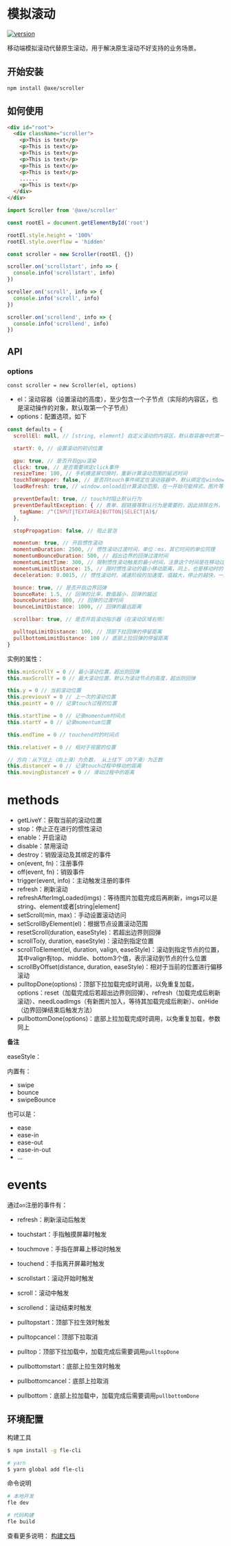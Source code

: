 # 模拟滚动

[![version](https://img.shields.io/npm/v/@axe/scroller.svg)](https://www.npmjs.org/package/@axe/scroller)

移动端模拟滚动代替原生滚动，用于解决原生滚动不好支持的业务场景。

## 开始安装

```console
npm install @axe/scroller
```

## 如何使用

```html
<div id="root">
  <div className="scroller">
    <p>This is text</p>
    <p>This is text</p>
    <p>This is text</p>
    <p>This is text</p>
    <p>This is text</p>
    <p>This is text</p>
    ......
    <p>This is text</p>
  </div>
</div>
```

```js
import Scroller from '@axe/scroller'

const rootEl = document.getElementById('root')

rootEl.style.height = '100%'
rootEl.style.overflow = 'hidden'

const scroller = new Scroller(rootEl, {})

scroller.on('scrollstart', info => {
  console.info('scrollstart', info)
})

scroller.on('scroll', info => {
  console.info('scroll', info)
})

scroller.on('scrollend', info => {
  console.info('scrollend', info)
})
```

## API

### options

```
const scroller = new Scroller(el, options)
```

* el：滚动容器（设置滚动的高度），至少包含一个子节点（实际的内容区，也是滚动操作的对象，默认取第一个子节点）
* options：配置选项，如下

```js
const defaults = {
  scrollEl: null, // [string, element] 自定义滚动的内容区，默认取容器中的第一个子节点

  startY: 0, // 设置滚动的初识位置

  gpu: true, // 是否开启gpu渲染
  click: true, // 是否需要绑定click事件
  resizeTime: 100, // 手机横竖屏切换时，重新计算滚动范围的延迟时间
  touchToWrapper: false, // 是否将touch事件绑定在滚动容器中，默认绑定在window对象，这样当手指离开容器时还可以继续滚动，这是我们期望的
  loadRefresh: true, // window.onload后计算滚动范围，在一开始可能样式、图片等资源未加载完成，此时的高度是不准确的

  preventDefault: true, // touch时阻止默认行为
  preventDefaultException: { // 表单、超链接等默认行为是需要的，因此排除在外，当然你还可以根据DOM的其他属性进行正则匹配，排除不需要阻止默认行为的节点
    tagName: /^(INPUT|TEXTAREA|BUTTON|SELECT|A)$/
  },

  stopPropagation: false, // 阻止冒泡

  momentum: true, // 开启惯性滚动
  momentumDuration: 2500, // 惯性滚动过渡时间，单位：ms，其它时间的单位同理
  momentumBounceDuration: 500, // 超出边界的回弹过渡时间
  momentumLimitTime: 300, // 限制惯性滚动触发的最小时间，注意这个时间是在移动过程中的一个片段，假如刚开始缓慢移动，后来快速移动，那我们捕捉的是后面的操作，认为其可以触发惯性滚动
  momentumLimitDistance: 15, // 限时惯性滚动的最小移动距离，同上，也是移动时的一个片段
  deceleration: 0.0015, // 惯性滚动时，减速阶段的加速度，值越大，停止的越快，一般不需要修改默认值

  bounce: true, // 是否开启边界回弹
  bounceRate: 1.5, // 回弹的比率，数值越小，回弹的越远
  bounceDuration: 800, // 回弹的过渡时间
  bounceLimitDistance: 1000, // 回弹的最远距离

  scrollbar: true, // 是否开启滚动指示器（在滚动区域右侧）

  pulltopLimitDistance: 100, // 顶部下拉回弹的停留距离
  pullbottomLimitDistance: 100 // 底部上拉回弹的停留距离
}
```

实例的属性：

```js
this.minScrollY = 0 // 最小滚动位置，超出则回弹
this.maxScrollY = 0 // 最大滚动位置，默认为滚动节点的高度，超出则回弹

this.y = 0 // 当前滚动位置
this.previousY = 0 // 上一次的滚动位置
this.pointY = 0 // 记录touch过程的位置

this.startTime = 0 // 记录momentum时间点
this.startY = 0 // 记录momentum位置

this.endTime = 0 // touchend时的时间点

this.relativeY = 0 // 相对于视窗的位置

// 方向：从下往上（向上滑）为负数， 从上往下（向下滑）为正数
this.distanceY = 0 // 记录touch过程中移动的距离
this.movingDistanceY = 0 // 滑动过程中的距离
```

# methods

* getLiveY：获取当前的滚动位置
* stop：停止正在进行的惯性滚动
* enable：开启滚动
* disable：禁用滚动
* destroy：销毁滚动及其绑定的事件
* on(event, fn)：注册事件
* off(event, fn)：销毁事件
* trigger(event, info)：主动触发注册的事件
* refresh：刷新滚动
* refreshAfterImgLoaded(imgs)：等待图片加载完成后再刷新，imgs可以是string、element或者[string|element]
* setScroll(min, max)：手动设置滚动访问
* setScrollByElement(el)：根据节点设置滚动范围
* resetScroll(duration, easeStyle)：若超出边界则回弹
* scrollTo(y, duration, easeStyle)：滚动到指定位置
* scrollToElement(el, duration, valign, easeStyle)：滚动到指定节点的位置，其中valign有top、middle、bottom3个值，表示滚动到节点的什么位置
* scrollByOffset(distance, duration, easeStyle)：相对于当前的位置进行偏移滚动
* pulltopDone(options)：顶部下拉加载完成时调用，以免重复加载，options：reset（加载完成后若超出边界则回弹）、refresh（加载完成后刷新滚动）、needLoadImgs（有新图片加入，等待其加载完成后刷新）、onHide（边界回弹结束后触发方法）
* pullbottomDone(options)：底部上拉加载完成时调用，以免重复加载，参数同上

**备注**

easeStyle：

内置有：

* swipe
* bounce
* swipeBounce

也可以是：

* ease
* ease-in
* ease-out
* ease-in-out
* ...

# events

通过`on`注册的事件有：

* refresh：刷新滚动后触发
* touchstart：手指触摸屏幕时触发
* touchmove：手指在屏幕上移动时触发
* touchend：手指离开屏幕时触发
* scrollstart：滚动开始时触发
* scroll：滚动中触发
* scrollend：滚动结束时触发
* pulltopstart：顶部下拉生效时触发
* pulltopcancel：顶部下拉取消
* pulltop：顶部下拉加载中，加载完成后需要调用`pulltopDone`

* pullbottomstart：底部上拉生效时触发
* pullbottomcancel：底部上拉取消
* pullbottom：底部上拉加载中，加载完成后需要调用`pullbottomDone`

## 环境配置

构建工具

``` bash
$ npm install -g fle-cli

# yarn
$ yarn global add fle-cli
```

命令说明

```bash
# 本地开发
fle dev

# 代码构建
fle build
```

查看更多说明： [构建文档](https://www.npmjs.com/package/fle-cli)
